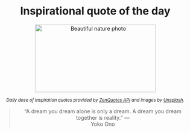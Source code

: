 
<div align="center">

# Inspirational quote of the day

<img src="./data/photo.jpeg" alt="Beautiful nature photo" width="320" height="180">

<sub><i>Daily dose of inspiration quotes provided by [ZenQuotes API](https://zenquotes.io/) and images by [Unsplash](https://unsplash.com/).</i></sub>


<blockquote>&ldquo;A dream you dream alone is only a dream. A dream you dream together is reality.&rdquo; &mdash; <footer>Yoko Ono</footer></blockquote>

</div>
